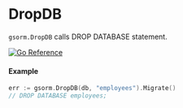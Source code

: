 # DropDB
`gsorm.DropDB` calls DROP DATABASE statement.

[![Go Reference](https://pkg.go.dev/badge/github.com/champon1020/gsorm#DropDB.svg)](https://pkg.go.dev/github.com/champon1020/gsorm#DropDB)

#### Example
```go
err := gsorm.DropDB(db, "employees").Migrate()
// DROP DATABASE employees;
```
